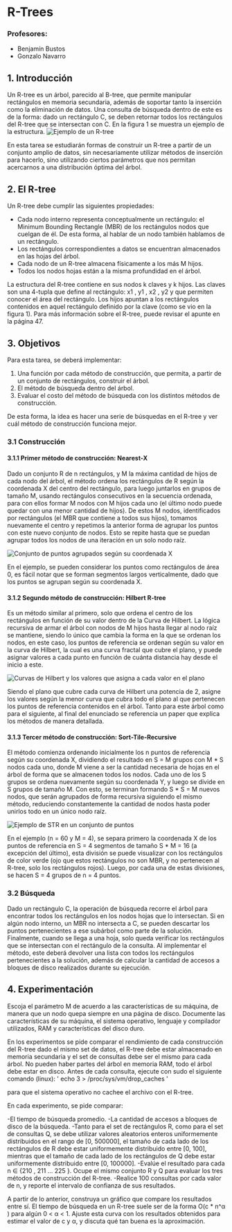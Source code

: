# R-Trees
### Profesores:
- Benjamín Bustos
- Gonzalo Navarro

## 1. Introducción

Un R-tree es un árbol, parecido al B-tree, que permite manipular rectángulos en memoria secundaria, además de soportar tanto la inserción como la eliminación de datos. Una consulta de búsqueda dentro de este es de la forma: dado un rectángulo C, se deben retornar todos los rectángulos del R-tree que se intersectan con C. En la figura 1 se muestra un ejemplo de la estructura.
![Ejemplo de un R-tree](link_a_la_imagen)

En esta tarea se estudiarán formas de construir un R-tree a partir de un conjunto amplio de datos, sin necesariamente utilizar métodos de inserción para hacerlo, sino utilizando ciertos parámetros que nos permitan acercarnos a una distribución óptima del árbol.

## 2. El R-tree

Un R-tree debe cumplir las siguientes propiedades:
- Cada nodo interno representa conceptualmente un rectángulo: el Minimum Bounding Rectangle (MBR) de los rectángulos nodos que cuelgan de él. De esta forma, al hablar de un nodo también hablamos de un rectángulo.
- Los rectángulos correspondientes a datos se encuentran almacenados en las hojas del árbol.
- Cada nodo de un R-tree almacena físicamente a los más M hijos.
- Todos los nodos hojas están a la misma profundidad en el árbol.

La estructura del R-tree contiene en sus nodos k claves y k hijos. Las claves son una 4-tupla que define al rectángulo: x1 , y1 , x2 , y2 y que permiten conocer el área del rectángulo. Los hijos apuntan a los rectángulos contenidos en aquel rectángulo definido por la clave (como se vio en la figura 1). Para más información sobre el R-tree, puede revisar el apunte en la página 47.

## 3. Objetivos

Para esta tarea, se deberá implementar:
1. Una función por cada método de construcción, que permita, a partir de un conjunto de rectángulos, construir el árbol.
2. El método de búsqueda dentro del árbol.
3. Evaluar el costo del método de búsqueda con los distintos métodos de construcción.

De esta forma, la idea es hacer una serie de búsquedas en el R-tree y ver cuál método de construcción funciona mejor.

### 3.1 Construcción

#### 3.1.1 Primer método de construcción: Nearest-X

Dado un conjunto R de n rectángulos, y M la máxima cantidad de hijos de cada nodo del árbol, el método ordena los rectángulos de R según la coordenada X del centro del rectángulo, para luego juntarlos en grupos de tamaño M, usando rectángulos consecutivos en la secuencia ordenada, para con ellos formar M nodos con M hijos cada uno (el último nodo puede quedar con una menor cantidad de hijos). De estos M nodos, identificados por rectángulos (el MBR que contiene a todos sus hijos), tomamos nuevamente el centro y repetimos la anterior forma de agrupar los puntos con este nuevo conjunto de nodos. Esto se repite hasta que se puedan agrupar todos los nodos de una iteración en un solo nodo raíz.

![Conjunto de puntos agrupados según su coordenada X](link_a_la_imagen)

En el ejemplo, se pueden considerar los puntos como rectángulos de área 0, es fácil notar que se forman segmentos largos verticalmente, dado que los puntos se agrupan según su coordenada X.

#### 3.1.2 Segundo método de construcción: Hilbert R-tree

Es un método similar al primero, solo que ordena el centro de los rectángulos en función de su valor dentro de la Curva de Hilbert. La lógica recursiva de armar el árbol con nodos de M hijos hasta llegar al nodo raíz se mantiene, siendo lo único que cambia la forma en la que se ordenan los nodos, en este caso, los puntos de referencia se ordenan según su valor en la curva de Hilbert, la cual es una curva fractal que cubre el plano, y puede asignar valores a cada punto en función de cuánta distancia hay desde el inicio a este.

![Curvas de Hilbert y los valores que asigna a cada valor en el plano](link_a_la_imagen)

Siendo el plano que cubre cada curva de Hilbert una potencia de 2, asigne los valores según la menor curva que cubra todo el plano al que pertenecen los puntos de referencia contenidos en el árbol. Tanto para este árbol como para el siguiente, al final del enunciado se referencia un paper que explica los métodos de manera detallada.

#### 3.1.3 Tercer método de construcción: Sort-Tile-Recursive

El método comienza ordenando inicialmente los n puntos de referencia según su coordenada X, dividiendo el resultado en S = M grupos con M * S nodos cada uno, donde M viene a ser la cantidad necesaria de hojas en el árbol de forma que se almacenen todos los nodos. Cada uno de los S grupos se ordena nuevamente según su coordenada Y, y luego se divide en S grupos de tamaño M. Con esto, se terminan formando S * S = M nuevos nodos, que serán agrupados de forma recursiva siguiendo el mismo método, reduciendo constantemente la cantidad de nodos hasta poder unirlos todo en un único nodo raíz.

![Ejemplo de STR en un conjunto de puntos](link_a_la_imagen)

En el ejemplo (n = 60 y M = 4), se separa primero la coordenada X de los puntos de referencia en S = 4 segmentos de tamaño S * M = 16 (a excepción del último), esta división se puede visualizar con los rectángulos de color verde (ojo que estos rectángulos no son MBR, y no pertenecen al R-tree, solo los rectángulos rojos). Luego, por cada una de estas divisiones, se hacen S = 4 grupos de n = 4 puntos.

### 3.2 Búsqueda

Dado un rectángulo C, la operación de búsqueda recorre el árbol para encontrar todos los rectángulos en los nodos hojas que lo intersectan. Si en algún nodo interno, un MBR no intersecta a C, se pueden descartar los puntos pertenecientes a ese subárbol como parte de la solución. Finalmente, cuando se llega a una hoja, solo queda verificar los rectángulos que se intersectan con el rectángulo de la consulta. Al implementar el método, este deberá devolver una lista con todos los rectángulos pertenecientes a la solución, además de calcular la cantidad de accesos a bloques de disco realizados durante su ejecución.

## 4. Experimentación

Escoja el parámetro M de acuerdo a las características de su máquina, de manera que un nodo quepa siempre en una página de disco. Documente las características de su máquina, el sistema operativo, lenguaje y compilador utilizados, RAM y características del disco duro.

En los experimentos se pide comparar el rendimiento de cada construcción del R-tree dado el mismo set de datos, el R-tree debe estar almacenado en memoria secundaria y el set de consultas debe ser el mismo para cada árbol. No pueden haber partes del árbol en memoria RAM, todo el árbol debe estar en disco. Antes de cada consulta, ejecute con sudo el siguiente comando (linux):
' echo 3 > /proc/sys/vm/drop_caches '

para que el sistema operativo no cachee el archivo con el R-tree.

En cada experimento, se pide comparar:

-El tiempo de búsqueda promedio.
-La cantidad de accesos a bloques de disco de la búsqueda.
-Tanto para el set de rectángulos R, como para el set de consultas Q, se debe utilizar valores aleatorios enteros uniformemente distribuidos en el rango de [0, 500000], el tamaño de cada lado de los rectángulos de R debe estar uniformemente distribuido entre [0, 100], mientras que el tamaño de cada lado de los rectángulos de Q debe estar uniformemente distribuido entre [0, 100000].
-Evalúe el resultado para cada n ∈ {210 , 211 ... 225 }. Ocupe el mismo conjunto R y Q para evaluar los tres métodos de construcción del R-tree.
-Realice 100 consultas por cada valor de n, y reporte el intervalo de confianza de sus resultados.

A partir de lo anterior, construya un gráfico que compare los resultados entre sí. El tiempo de búsqueda en un R-tree suele ser de la forma O(c * n^α ) para algún 0 < α < 1. Ajuste esta curva con los resultados obtenidos para estimar el valor de c y α, y discuta qué tan buena es la aproximación.


